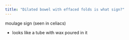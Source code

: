 ```yaml
---
title: "Dilated bowel with effaced folds is what sign?"
---
```

moulage sign (seen in celiacs)
- looks like a tube with wax poured in it

